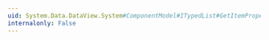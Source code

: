 ```yaml
---
uid: System.Data.DataView.System#ComponentModel#ITypedList#GetItemProperties(System.ComponentModel.PropertyDescriptor[])
internalonly: False
---
```

